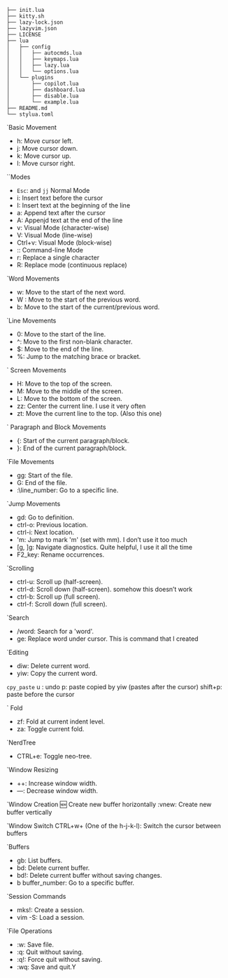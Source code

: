 ```/home/bikram007/.config/nvim
├── init.lua
├── kitty.sh
├── lazy-lock.json
├── lazyvim.json
├── LICENSE
├── lua
│   ├── config
│   │   ├── autocmds.lua
│   │   ├── keymaps.lua
│   │   ├── lazy.lua
│   │   └── options.lua
│   └── plugins
│       ├── copilot.lua
│       ├── dashboard.lua
│       ├── disable.lua
│       └── example.lua
├── README.md
└── stylua.toml
```

 `Basic Movement
* h: Move cursor left.
* j: Move cursor down.
* k: Move cursor up.
* l: Move cursor right.

``Modes
* `Esc`: and `jj` Normal Mode
* i: Insert text before the cursor
* I: Insert text at the beginning of the line
* a: Append text after the cursor
* A: Appenjd text at the end of the line
* v: Visual Mode (character-wise)
* V: Visual Mode (line-wise)
* Ctrl+v: Visual Mode (block-wise)
* :: Command-line Mode
* r: Replace a single character
* R: Replace mode (continuous replace)

`Word Movements
* w: Move to the start of the next word.
* W : Move to the start of the previous word.
* b: Move to the start of the current/previous word.

`Line Movements
* 0: Move to the start of the line.
* ^: Move to the first non-blank character.
* $: Move to the end of the line.
* %: Jump to the matching brace or bracket.

` Screen Movements
* H: Move to the top of the screen.
* M: Move to the middle of the screen.
* L: Move to the bottom of the screen.
* zz: Center the current line. I use it very often
* zt: Move the current line to the top. (Also this one)

` Paragraph and Block Movements
* {: Start of the current paragraph/block. 
* }: End of the current paragraph/block.

`File Movements
* gg: Start of the file.
* G: End of the file.
* :\line_number\: Go to a specific line.

`Jump Movements
* gd: Go to definition.
* ctrl-o: Previous location.
* ctrl-i: Next location.
* 'm: Jump to mark 'm' (set with mm). I don’t use it too much
* [g, ]g: Navigate diagnostics. Quite helpful, I use it all the time
* F2_key: Rename occurrences. 

`Scrolling
* ctrl-u: Scroll up (half-screen).
* ctrl-d: Scroll down (half-screen). somehow this doesn’t work
* ctrl-b: Scroll up (full screen).
* ctrl-f: Scroll down (full screen).

`Search
* /word: Search for a 'word'.
* ge: Replace word under cursor. This is command that I created

`Editing
* diw: Delete current word.
* yiw: Copy the current word.

`cpy_paste`
	u : undo
	p: paste copied by yiw (pastes after the cursor)
	shift+p: paste before the cursor

` Fold
* zf: Fold at current indent level.
* za: Toggle current fold.

 `NerdTree
* CTRL+e: Toggle neo-tree.

`Window Resizing
* ++: Increase window width.
* —: Decrease window width.

`Window Creation
:new: Create new buffer horizontally
:vnew: Create new buffer vertically

`Window Switch
CTRL+w+ (One of the h-j-k-l): Switch the cursor between buffers

`Buffers
* gb: List buffers.
* bd: Delete current buffer.
* bd!: Delete current buffer without saving changes.
* b buffer_number: Go to a specific buffer.

`Session Commands
* mks!: Create a session.
* vim  -S: Load a session.

`File Operations
* :w: Save file.
* :q: Quit without saving.
* :q!: Force quit without saving.
* :wq: Save and quit.Y